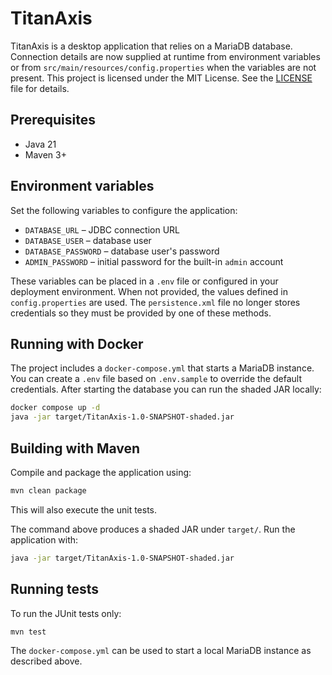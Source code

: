 # TitanAxis

TitanAxis is a desktop application that relies on a MariaDB database. Connection details are now supplied at runtime from environment variables or from `src/main/resources/config.properties` when the variables are not present.
This project is licensed under the MIT License. See the [LICENSE](LICENSE) file for details.

## Prerequisites

- Java 21
- Maven 3+


## Environment variables

Set the following variables to configure the application:

- `DATABASE_URL` – JDBC connection URL
- `DATABASE_USER` – database user
- `DATABASE_PASSWORD` – database user's password
- `ADMIN_PASSWORD` – initial password for the built-in `admin` account

These variables can be placed in a `.env` file or configured in your deployment environment. When not provided, the values defined in `config.properties` are used. The `persistence.xml` file no longer stores credentials so they must be provided by one of these methods.

## Running with Docker

The project includes a `docker-compose.yml` that starts a MariaDB instance. You can create a `.env` file based on `.env.sample` to override the default credentials.
After starting the database you can run the shaded JAR locally:

```bash
docker compose up -d
java -jar target/TitanAxis-1.0-SNAPSHOT-shaded.jar
```
## Building with Maven

Compile and package the application using:

```bash
mvn clean package
```

This will also execute the unit tests.

The command above produces a shaded JAR under `target/`. Run the
application with:

```bash
java -jar target/TitanAxis-1.0-SNAPSHOT-shaded.jar
```

## Running tests

To run the JUnit tests only:

```bash
mvn test
```

The `docker-compose.yml` can be used to start a local MariaDB instance as described above.

